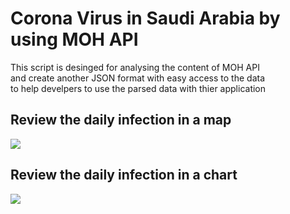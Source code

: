 # Corona Virus in Saudi Arabia by using MOH API

This script is desinged for analysing the content of MOH API <br>
and create another JSON format with easy access to the data <br>
to help develpers to use the parsed data with thier application <br>

## Review the daily infection in a map 

<img src="https://github.com/Rooman77/Corona-Virus-in-Saudi-Arabia-by-using-MOH-API/blob/master/MAPreview.JPG"/>

<br>

## Review the daily infection in a chart

<img src="https://github.com/Rooman77/Corona-Virus-in-Saudi-Arabia-by-using-MOH-API/blob/master/ReviewChart.png"/>
